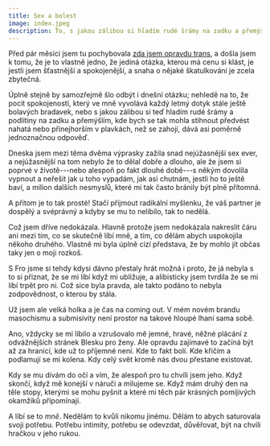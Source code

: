 ```yaml
---
title: Sex a bolest
image: index.jpeg
description: To, s ja­kou zá­li­bou si hla­dím rudé šrá­my na zad­ku a pře­mýš­lím, kde bych se moh­la před­vést na­ha­tá, dává asi jed­no­znač­nou od­po­věď.
---
```


Před pár měsíci jsem tu pochybovala [zda jsem opravdu trans](/pochyby-jsem-trans/), a došla jsem k tomu, že je to vlastně jedno, že jediná otázka, kterou má cenu si klást, je jestli jsem šťastnější a spokojenější, a snaha o nějaké škatulkování je zcela zbytečná.

Úplně stejně by samozřejmě šlo odbýt i dnešní otázku; nehledě na to, že pocit spokojenosti, který ve mně vyvolává každý letmý dotyk stále ještě bolavých bradavek, nebo s jakou zálibou si teď hladím rudé šrámy a podlitiny na zadku a přemýšlím, kde bych se tak mohla stihnout předvést nahatá nebo přinejhorším v plavkách, než se zahojí, dává asi poměrně jednoznačnou odpověď.

Dneska jsem mezi těma dvěma výprasky zažila snad nejúžasnější sex ever, a nejúžasnější na tom nebylo že to dělal dobře a dlouho, ale že jsem si poprvé v životě---nebo alespoň po fakt dlouhé době---s někým dovolila vypnout a neřešit jak u toho vypadám, jak asi chutnám, jestli ho to ještě baví, a milion dalších nesmyslů, které mi tak často bránily být plně přítomná.

A přitom je to tak prosté! Stačí přijmout radikální myšlenku, že váš partner je dospělý a svéprávný a kdyby se mu to nelíbilo, tak to nedělá.

Což jsem dříve nedokázala. Hlavně protože jsem nedokázala nakreslit čáru ani mezi tím, co se skutečně líbí mně, a tím, co dělám abych uspokojila někoho druhého. Vlastně mi byla úplně cizí představa, že by mohlo jít občas taky jen o moji rozkoš.

S Fro jsme si tehdy kdysi dávno přestaly hrát možná i proto, že já nebyla s to si přiznat, že se mi líbí když mi ubližuje, a alibisticky jsem tvrdila že se mi líbí trpět pro ni. Což sice byla pravda, ale takto podáno to nebyla zodpovědnost, o kterou by stála.

Už jsem ale velká holka a je čas na coming out. V mém novém brandu masochismu a submisivity není prostor na takové hloupé lhaní sama sobě.

Ano, vždycky se mi líbilo a vzrušovalo mě jemné, hravé, něžné plácání z odvážnějších stránek Blesku pro ženy. Ale opravdu zajímavé to začíná být až za hranicí, kde už to příjemné není. Kde to fakt bolí. Kde křičím a podlamují se mi kolena. Kdy celý svět kromě nás dvou přestane existovat. 

Kdy se mu dívám do očí a vím, že alespoň pro tu chvíli jsem jeho. Když skončí, když mě konejší v náruči a milujeme se. Když mám druhý den na těle stopy, kterými se mohu pyšnit a které mi těch pár krásných pomíjivých okamžiků připomínají.

A líbí se to *mně*. Nedělám to kvůli nikomu jinému. Dělám to abych saturovala svoji potřebu. Potřebu intimity, potřebu se odevzdat, důvěřovat, být na chvíli hračkou v jeho rukou.
